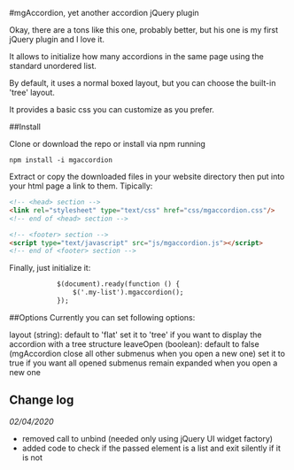 #mgAccordion, yet another accordion jQuery plugin

Okay, there are a tons like this one, probably better, but his one is my first jQuery plugin and I love it.

It allows to initialize how many accordions in the same page using the standard unordered list.

By default, it uses a normal boxed layout, but you can choose the built-in 'tree' layout.

It provides a basic css you can customize as you prefer.

##Install

Clone or download the repo or install via npm running
```
npm install -i mgaccordion
```
Extract or copy the downloaded files in your website directory  then put into your html page a link to them. Tipically:
```html
<!-- <head> section -->
<link rel="stylesheet" type="text/css" href="css/mgaccordion.css"/>
<!-- end of <head> section -->

<!-- <footer> section -->
<script type="text/javascript" src="js/mgaccordion.js"></script>
<!-- end of <footer> section -->
```

Finally, just initialize it:
```html
			$(document).ready(function () {
				$('.my-list').mgaccordion();
			});
```

##Options
Currently you can set following options:

layout (string):     default to 'flat'
				             set it to 'tree' if you want to display the accordion with a tree structure
leaveOpen (boolean): default to false (mgAccordion close all other submenus when you open a new one)
										 set it to true if you want all opened submenus remain expanded when you open a new one

## Change log
*02/04/2020*
+ removed call to unbind (needed only using jQuery UI widget factory)
+ added code to check if the passed element is a list and exit silently if it is not
